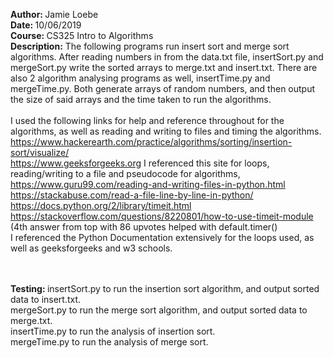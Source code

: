 <strong>Author: </strong> Jamie Loebe </br>
<strong>Date: </strong>10/06/2019 </br>
<strong>Course: </strong> CS325 Intro to Algorithms </br>
<strong>Description:</strong> The following programs run insert sort and merge sort algorithms. After reading numbers in from the data.txt file, insertSort.py and mergeSort.py write the sorted arrays to merge.txt and insert.txt. There are also 2 algorithm analysing programs as well, insertTime.py and mergeTime.py. Both generate arrays of random numbers, and then output the size of said arrays and the time taken to run the algorithms.
</br>
</br>
I used the following links for help and reference throughout for the algorithms, as well as reading and writing to files and timing the algorithms. </br>
https://www.hackerearth.com/practice/algorithms/sorting/insertion-sort/visualize/ </br>
https://www.geeksforgeeks.org I referenced this site for loops, reading/writing to a file and pseudocode for algorithms, </br> 
https://www.guru99.com/reading-and-writing-files-in-python.html </br>
https://stackabuse.com/read-a-file-line-by-line-in-python/ </br>
https://docs.python.org/2/library/timeit.html </br>
https://stackoverflow.com/questions/8220801/how-to-use-timeit-module (4th answer from top with 86 upvotes helped with default.timer() </br>
I referenced the Python Documentation extensively for the loops used, as well as geeksforgeeks and w3 schools.


</br>
</br>
<strong>Testing: </strong> insertSort.py to run the insertion sort algorithm, and output sorted data to insert.txt. </br>
                           mergeSort.py to run the merge sort algorithm, and output sorted data to merge.txt. </br>
                           insertTime.py to run the analysis of insertion sort. </br>
                           mergeTime.py to run the analysis of merge sort. </br>
